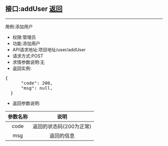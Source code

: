 ## 接口:addUser [返回](../用例/添加用户用例.md)
----
用例:添加用户
* 权限:管理员
* 功能:添加用户
* API请求地址:项目地址/user/addUser
* 请求方式:POST
* 求情参数说明:无
* 返回实例:
<pre>
{
      "code": 200,
      "msg": null,
  }
</pre>

* 返回参数说明:

|参数名称|说明|
|:-:|:-:|
|code|返回的状态码(200为正常)|
|msg|返回的信息|
